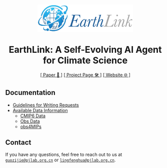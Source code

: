 <div align="center" xmlns="http://www.w3.org/1999/html">
<!-- logo -->
<p align="center">
  <img src="./assets/logo.png" width="300px" style="vertical-align:middle;">
</p>

# EarthLink: A Self-Evolving AI Agent for Climate Science

[[ Paper 📄 ]](https://arxiv.org/abs/2507.17311) [[ Project Page 🛠️ ]](http://www.openearthlab.com/EarthLink) [[ Website 🌐 ]](https://earthlink.intern-ai.org.cn/)


</div>

## Documentation

- [Guidelines for Writing Requests](./request_examples/README.md#guidelines-for-writing-requests)
- [Available Data Information](./files/avail_data.xlsx)
  - [CMIP6 Data](./files/avail_CMIP6_data.xlsx)
  - [Obs Data](./files/avail_obs_data.xlsx)
  - [obs4MIPs](./files/avail_obs4mips_data.xlsx)


## Contact

If you have any questions, feel free to reach out to us at [`guozijie@pjlab.org.cn`](mailto:guozijie@pjlab.org.cn) or [`lingfenghua@pjlab.org.cn`](lingfenghua@pjlab.org.cn).